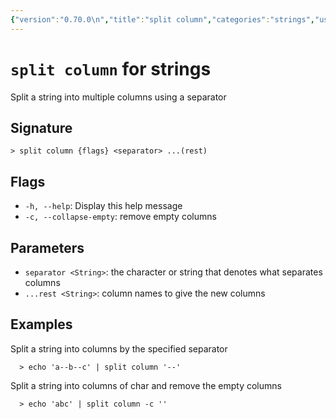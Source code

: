 ```yaml
---
{"version":"0.70.0\n","title":"split column","categories":"strings","usage":"Split a string into multiple columns using a separator\n"}
---
```

<!-- THIS FILE IS GENERATED BY update_book_commands.cjs USING NUSHELL'S HELP COMMANDS.
REFRAIN FROM EDITING IT MANUALLY.-->
# <code>split column</code> for strings

<div class='command-title'>Split a string into multiple columns using a separator</div>

## Signature

```> split column {flags} <separator> ...(rest)```

## Flags

 * ```-h, --help```: Display this help message
 * ```-c, --collapse-empty```: remove empty columns
## Parameters

 * ```separator <String>```: the character or string that denotes what separates columns
 * ```...rest <String>```: column names to give the new columns
## Examples

  Split a string into columns by the specified separator
```shell
  > echo 'a--b--c' | split column '--'
```
  Split a string into columns of char and remove the empty columns
```shell
  > echo 'abc' | split column -c ''
```


